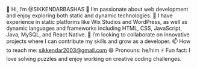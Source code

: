 👋 Hi, I’m @SIKKENDARBASHAS
👀 I’m passionate about web development and enjoy exploring both static and dynamic technologies.
🌱 I have experience in static platforms like Wix Studios and WordPress, as well as dynamic languages and frameworks including HTML, CSS, JavaScript, Java, MySQL, and React Native.
💞️ I’m looking to collaborate on innovative projects where I can contribute my skills and grow as a developer.
📫 How to reach me: sikkendar2003@gmail.com
😄 Pronouns: he/him
⚡ Fun fact: I love solving puzzles and enjoy working on creative coding challenges.

